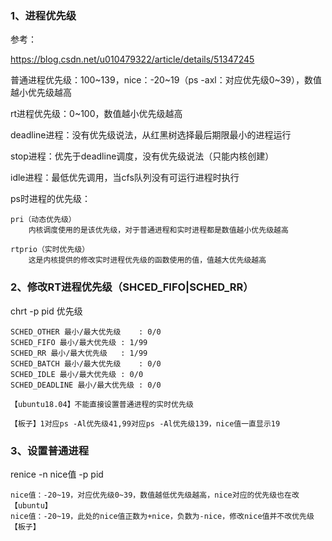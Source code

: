 ### 1、进程优先级  

参考：

https://blog.csdn.net/u010479322/article/details/51347245

普通进程优先级：100~139，nice：-20~19（ps -axl：对应优先级0~39），数值越小优先级越高

rt进程优先级：0~100，数值越小优先级越高

deadline进程：没有优先级说法，从红黑树选择最后期限最小的进程运行

stop进程：优先于deadline调度，没有优先级说法（只能内核创建）

idle进程：最低优先调用，当cfs队列没有可运行进程时执行



ps时进程的优先级：

```
pri（动态优先级）
	内核调度使用的是该优先级，对于普通进程和实时进程都是数值越小优先级越高

rtprio（实时优先级）
	这是内核提供的修改实时进程优先级的函数使用的值，值越大优先级越高	
```

### 2、修改RT进程优先级（SHCED_FIFO|SCHED_RR）

chrt -p pid 优先级

```
SCHED_OTHER 最小/最大优先级	: 0/0
SCHED_FIFO 最小/最大优先级	: 1/99
SCHED_RR 最小/最大优先级	: 1/99
SCHED_BATCH 最小/最大优先级	: 0/0
SCHED_IDLE 最小/最大优先级	: 0/0
SCHED_DEADLINE 最小/最大优先级	: 0/0

【ubuntu18.04】不能直接设置普通进程的实时优先级

【板子】1对应ps -Al优先级41,99对应ps -Al优先级139，nice值一直显示19
```

### 3、设置普通进程

renice  -n nice值 -p pid

```
nice值：-20~19，对应优先级0~39，数值越低优先级越高，nice对应的优先级也在改				 【ubuntu】
nice值：-20~19，此处的nice值正数为+nice，负数为-nice，修改nice值并不改优先级			【板子】
```

